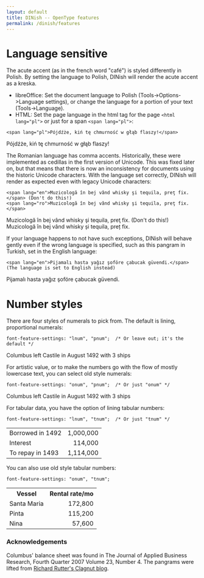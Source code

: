 ```yaml
---
layout: default
title: DINish -- OpenType features
permalink: /dinish/features
---
```


# Language sensitive

The acute accent (as in the french word "café") is styled differently in Polish. By setting the language to Polish, DINish will render the acute accent as a kreska.

* libreOffice: Set the document language to Polish (Tools->Options->Language settings), or change the language for a portion of your text (Tools->Language).
* HTML: Set the page language in the html tag for the page `<html lang="pl">` or just for a span `<span lang="pl">`:

```
<span lang="pl">Pójdźże, kiń tę chmurność w głąb flaszy!</span>
```
<div lang="pl" class="sample">Pójdźże, kiń tę chmurność w głąb flaszy!</div>

The Romanian language has comma accents. Historically, these were implemented as cedillas in the first version of Unicode. This was fixed later on, but that means that there is now an inconsistency for documents using the historic Unicode characters. With the language set correctly, DINish will render as expected even with legacy Unicode characters:
```
<span lang="en">Muzicologă în bej vând whisky şi tequila, preţ fix.</span> (Don't do this!)
<span lang="ro">Muzicologă în bej vând whisky şi tequila, preţ fix.</span>
```
<div lang="en" class="sample">Muzicologă în bej vând whisky şi tequila, preţ fix. (Don't do this!)</div>
<div lang="ro" class="sample">Muzicologă în bej vând whisky şi tequila, preţ fix.</div>

If your language happens to not have such exceptions, DINish will behave gently even if the wrong language is specified, such as this pangram in Turkish, set in the English language:
```
<span lang="en">Pijamalı hasta yağız şoföre çabucak güvendi.</span> (The language is set to English instead)
```
<div lang="en" class="sample">Pijamalı hasta yağız şoföre çabucak güvendi.</div>


# Number styles

There are four styles of numerals to pick from. The default is lining, proportional numerals:
```
font-feature-settings: "lnum", "pnum";  /* Or leave out; it's the default */
```
<div class="sample" id="numeral_lnum_pnum">Columbus left Castile in August 1492 with 3 ships</div>

For artistic value, or to make the numbers go with the flow of mostly lowercase text, you can select old style numerals:
```
font-feature-settings: "onum", "pnum";  /* Or just "onum" */
```
<div class="sample" id="numeral_onum_pnum">Columbus left Castile in August 1492 with 3 ships</div>

For tabular data, you have the option of lining tabular numbers:
```
font-feature-settings: "lnum", "tnum";  /* Or just "tnum" */
```
<div class="sample" id="numeral_lnum_tnum">
<table>
<tr><td>Borrowed in 1492</td><td align="right">1,000,000</td></tr>
<tr><td>Interest</td><td align="right">114,000</td></tr>
<tr><td>To repay in 1493</td><td align="right">1,114,000</td></tr>
</table>
</div>

You can also use old style tabular numbers:
```
font-feature-settings: "onum", "tnum";
```
<div class="sample" id="numeral_onum_tnum">
<table>
<tr><th>Vessel</th><th align="right">Rental rate/mo</th></tr>
<tr><td>Santa Maria</td><td align="right">172,800</td></tr>
<tr><td>Pinta</td><td align="right">115,200</td></tr>
<tr><td>Nina</td><td align="right">57,600</td></tr>
</table>
</div>

### Acknowledgements

Columbus' balance sheet was found in The Journal of Applied Business Research, Fourth Quarter 2007 Volume 23, Number 4.
The pangrams were lifted from [Richard Rutter's Clagnut blog](http://clagnut.com/blog/2380/).
